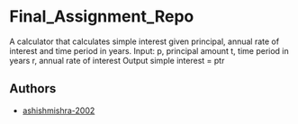 # Final_Assignment_Repo

A calculator that calculates simple interest given principal, annual rate of interest and time period in years. Input: p, principal amount t, time period in years r, annual rate of interest Output simple interest = ptr

## Authors

- [ashishmishra-2002](https://github.com/ashishmishra-2002)


